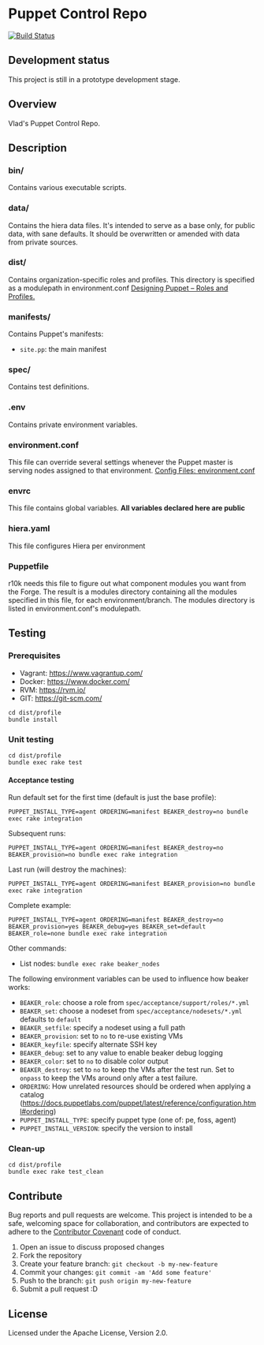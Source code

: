 # Puppet Control Repo
  [![Build Status](https://travis-ci.org/vghn/puppet.svg?branch=master)](https://travis-ci.org/vghn/puppet)

## Development status ##
This project is still in a prototype development stage.

## Overview
Vlad's Puppet Control Repo.

## Description
### bin/
Contains various executable scripts.

### data/
Contains the hiera data files. It's intended to serve as a base only, for
public data, with sane defaults. It should be overwritten or amended with data
from private sources.

### dist/
Contains organization-specific roles and profiles.
This directory is specified as a modulepath in environment.conf
[Designing Puppet – Roles and Profiles.](http://www.craigdunn.org/2012/05/239/)

### manifests/
Contains Puppet's manifests:
  - `site.pp`: the main manifest

### spec/
Contains test definitions.

### .env
Contains private environment variables.

### environment.conf
This file can override several settings whenever the Puppet master is serving
nodes assigned to that environment.
[Config Files: environment.conf](https://docs.puppetlabs.com/puppet/latest/reference/config_file_environment.html)

### envrc
This file contains global variables.
**All variables declared here are public**

### hiera.yaml
This file configures Hiera per environment

### Puppetfile
r10k needs this file to figure out what component modules you want from the
Forge. The result is a modules directory containing all the modules specified in
this file, for each environment/branch. The modules directory is listed in
environment.conf's modulepath.

## Testing
### Prerequisites
- Vagrant: https://www.vagrantup.com/
- Docker: https://www.docker.com/
- RVM: https://rvm.io/
- GIT: https://git-scm.com/

```
cd dist/profile
bundle install
```

### Unit testing
```
cd dist/profile
bundle exec rake test
```

#### Acceptance testing
Run default set for the first time (default is just the base profile):
```
PUPPET_INSTALL_TYPE=agent ORDERING=manifest BEAKER_destroy=no bundle exec rake integration
```

Subsequent runs:
```
PUPPET_INSTALL_TYPE=agent ORDERING=manifest BEAKER_destroy=no BEAKER_provision=no bundle exec rake integration
```

Last run (will destroy the machines):
```
PUPPET_INSTALL_TYPE=agent ORDERING=manifest BEAKER_provision=no bundle exec rake integration
```

Complete example:
```
PUPPET_INSTALL_TYPE=agent ORDERING=manifest BEAKER_destroy=no BEAKER_provision=yes BEAKER_debug=yes BEAKER_set=default BEAKER_role=none bundle exec rake integration
```

Other commands:
* List nodes: `bundle exec rake beaker_nodes`

The following environment variables can be used to influence how beaker works:
* `BEAKER_role`: choose a role from `spec/acceptance/support/roles/*.yml`
* `BEAKER_set`: choose a nodeset from `spec/acceptance/nodesets/*.yml`
                defaults to `default`
* `BEAKER_setfile`: specify a nodeset using a full path
* `BEAKER_provision`: set to `no` to re-use existing VMs
* `BEAKER_keyfile`: specify alternate SSH key
* `BEAKER_debug`: set to any value to enable beaker debug logging
* `BEAKER_color`: set to `no` to disable color output
* `BEAKER_destroy`: set to `no` to keep the VMs after the test run. Set to
                    `onpass` to keep the VMs around only after a test failure.
* `ORDERING`: How unrelated resources should be ordered when applying a
              catalog (https://docs.puppetlabs.com/puppet/latest/reference/configuration.html#ordering)
* `PUPPET_INSTALL_TYPE`: specify puppet type (one of: pe, foss, agent)
* `PUPPET_INSTALL_VERSION`: specify the version to install

### Clean-up
```
cd dist/profile
bundle exec rake test_clean
```

## Contribute
Bug reports and pull requests are welcome.
This project is intended to be a safe, welcoming space for collaboration, and contributors are expected to adhere to the [Contributor Covenant](http://contributor-covenant.org) code of conduct.
1. Open an issue to discuss proposed changes
2. Fork the repository
3. Create your feature branch: `git checkout -b my-new-feature`
4. Commit your changes: `git commit -am 'Add some feature'`
5. Push to the branch: `git push origin my-new-feature`
6. Submit a pull request :D

## License
Licensed under the Apache License, Version 2.0.

